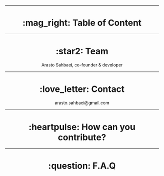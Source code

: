  <hr>

 <h1 align="center"> :mag_right: Table of Content </h1>



<hr>

 <h1 align="center"> :star2: Team </h1>

 <p align="center"> 
 Arasto Sahbaei, co-founder & developer <br />
 </p>

<hr>

 <h1 align="center"> :love_letter: Contact </h1>
 <p align="center"> 
 arasto.sahbaei@gmail.com <br />
 </p>

 <hr>

 <h1 align="center"> :heartpulse: How can you contribute? </h1>


 <hr>

 <h1 align="center"> :question: F.A.Q </h1>
